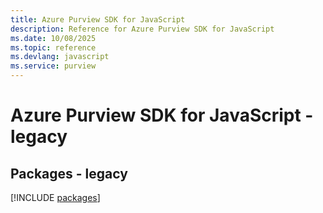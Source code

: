 ```yaml
---
title: Azure Purview SDK for JavaScript
description: Reference for Azure Purview SDK for JavaScript
ms.date: 10/08/2025
ms.topic: reference
ms.devlang: javascript
ms.service: purview
---
```

# Azure Purview SDK for JavaScript - legacy
## Packages - legacy
[!INCLUDE [packages](purview-index.md)]